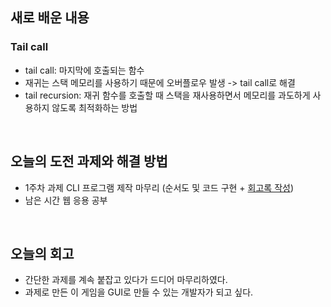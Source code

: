 ## 새로 배운 내용
### Tail call
- tail call: 마지막에 호출되는 함수
- 재귀는 스택 메모리를 사용하기 때문에 오버플로우 발생 -> tail call로 해결
- tail recursion: 재귀 함수를 호출할 때 스택을 재사용하면서 메모리를 과도하게 사용하지 않도록 최적화하는 방법
<br>

## 오늘의 도전 과제와 해결 방법
- 1주차 과제 CLI 프로그램 제작 마무리 (순서도 및 코드 구현 + [회고록 작성](https://suin2history.tistory.com/entry/%EC%98%88%EB%B9%84-%EA%B0%9C%EB%B0%9C%EC%9E%90%EC%9D%98-%EC%B2%AB-%ED%9A%8C%EA%B3%A0%EB%A1%9D))
- 남은 시간 웹 응용 공부
<br>

## 오늘의 회고
- 간단한 과제를 계속 붙잡고 있다가 드디어 마무리하였다.
- 과제로 만든 이 게임을 GUI로 만들 수 있는 개발자가 되고 싶다.
